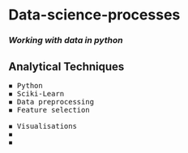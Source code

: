 # Data-science-processes

### *Working with data in python* 


## Analytical Techniques 
<pre>
◾ Python
◾ Sciki-Learn
◾ Data preprocessing
◾ Feature selection

◾ Visualisations
◾  
◾ 
</pre>

